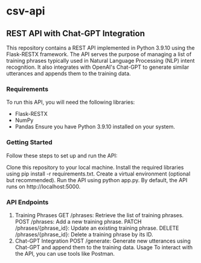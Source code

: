# csv-api

## REST API with Chat-GPT Integration
This repository contains a REST API implemented in Python 3.9.10 using the Flask-RESTX framework. The API serves the purpose of managing a list of training phrases typically used in Natural Language Processing (NLP) intent recognition. It also integrates with OpenAI's Chat-GPT to generate similar utterances and appends them to the training data.

### Requirements
To run this API, you will need the following libraries:

- Flask-RESTX
- NumPy
- Pandas
Ensure you have Python 3.9.10 installed on your system.

### Getting Started
Follow these steps to set up and run the API:

Clone this repository to your local machine.
Install the required libraries using pip install -r requirements.txt.
Create a virtual environment (optional but recommended).
Run the API using python app.py.
By default, the API runs on http://localhost:5000.

### API Endpoints
1. Training Phrases
GET /phrases: Retrieve the list of training phrases.
POST /phrases: Add a new training phrase.
PATCH /phrases/{phrase_id}: Update an existing training phrase.
DELETE /phrases/{phrase_id}: Delete a training phrase by its ID.
2. Chat-GPT Integration
POST /generate: Generate new utterances using Chat-GPT and append them to the training data.
Usage
To interact with the API, you can use tools like Postman.
